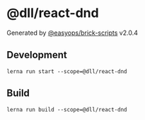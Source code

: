 # @dll/react-dnd

Generated by [@easyops/brick-scripts] v2.0.4

## Development

`lerna run start --scope=@dll/react-dnd`

## Build

`lerna run build --scope=@dll/react-dnd`

[@easyops/brick-scripts]: https://git.easyops.local/anyclouds/next-core/tree/master/packages/brick-scripts

